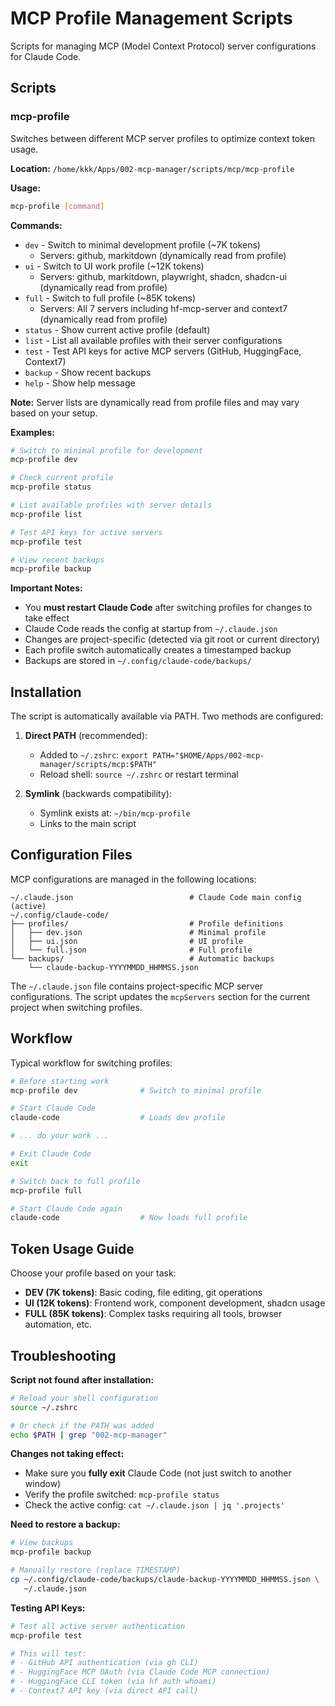 # MCP Profile Management Scripts

Scripts for managing MCP (Model Context Protocol) server configurations for Claude Code.

## Scripts

### mcp-profile

Switches between different MCP server profiles to optimize context token usage.

**Location:** `/home/kkk/Apps/002-mcp-manager/scripts/mcp/mcp-profile`

**Usage:**
```bash
mcp-profile [command]
```

**Commands:**
- `dev` - Switch to minimal development profile (~7K tokens)
  - Servers: github, markitdown (dynamically read from profile)
- `ui` - Switch to UI work profile (~12K tokens)
  - Servers: github, markitdown, playwright, shadcn, shadcn-ui (dynamically read from profile)
- `full` - Switch to full profile (~85K tokens)
  - Servers: All 7 servers including hf-mcp-server and context7 (dynamically read from profile)
- `status` - Show current active profile (default)
- `list` - List all available profiles with their server configurations
- `test` - Test API keys for active MCP servers (GitHub, HuggingFace, Context7)
- `backup` - Show recent backups
- `help` - Show help message

**Note:** Server lists are dynamically read from profile files and may vary based on your setup.

**Examples:**
```bash
# Switch to minimal profile for development
mcp-profile dev

# Check current profile
mcp-profile status

# List available profiles with server details
mcp-profile list

# Test API keys for active servers
mcp-profile test

# View recent backups
mcp-profile backup
```

**Important Notes:**
- You **must restart Claude Code** after switching profiles for changes to take effect
- Claude Code reads the config at startup from `~/.claude.json`
- Changes are project-specific (detected via git root or current directory)
- Each profile switch automatically creates a timestamped backup
- Backups are stored in `~/.config/claude-code/backups/`

## Installation

The script is automatically available via PATH. Two methods are configured:

1. **Direct PATH** (recommended):
   - Added to `~/.zshrc`: `export PATH="$HOME/Apps/002-mcp-manager/scripts/mcp:$PATH"`
   - Reload shell: `source ~/.zshrc` or restart terminal

2. **Symlink** (backwards compatibility):
   - Symlink exists at: `~/bin/mcp-profile`
   - Links to the main script

## Configuration Files

MCP configurations are managed in the following locations:

```
~/.claude.json                          # Claude Code main config (active)
~/.config/claude-code/
├── profiles/                           # Profile definitions
│   ├── dev.json                        # Minimal profile
│   ├── ui.json                         # UI profile
│   └── full.json                       # Full profile
└── backups/                            # Automatic backups
    └── claude-backup-YYYYMMDD_HHMMSS.json
```

The `~/.claude.json` file contains project-specific MCP server configurations. The script updates the `mcpServers` section for the current project when switching profiles.

## Workflow

Typical workflow for switching profiles:

```bash
# Before starting work
mcp-profile dev              # Switch to minimal profile

# Start Claude Code
claude-code                  # Loads dev profile

# ... do your work ...

# Exit Claude Code
exit

# Switch back to full profile
mcp-profile full

# Start Claude Code again
claude-code                  # Now loads full profile
```

## Token Usage Guide

Choose your profile based on your task:

- **DEV (7K tokens)**: Basic coding, file editing, git operations
- **UI (12K tokens)**: Frontend work, component development, shadcn usage
- **FULL (85K tokens)**: Complex tasks requiring all tools, browser automation, etc.

## Troubleshooting

**Script not found after installation:**
```bash
# Reload your shell configuration
source ~/.zshrc

# Or check if the PATH was added
echo $PATH | grep "002-mcp-manager"
```

**Changes not taking effect:**
- Make sure you **fully exit** Claude Code (not just switch to another window)
- Verify the profile switched: `mcp-profile status`
- Check the active config: `cat ~/.claude.json | jq '.projects'`

**Need to restore a backup:**
```bash
# View backups
mcp-profile backup

# Manually restore (replace TIMESTAMP)
cp ~/.config/claude-code/backups/claude-backup-YYYYMMDD_HHMMSS.json \
   ~/.claude.json
```

**Testing API Keys:**
```bash
# Test all active server authentication
mcp-profile test

# This will test:
# - GitHub API authentication (via gh CLI)
# - HuggingFace MCP OAuth (via Claude Code MCP connection)
# - HuggingFace CLI token (via hf auth whoami)
# - Context7 API key (via direct API call)
```
